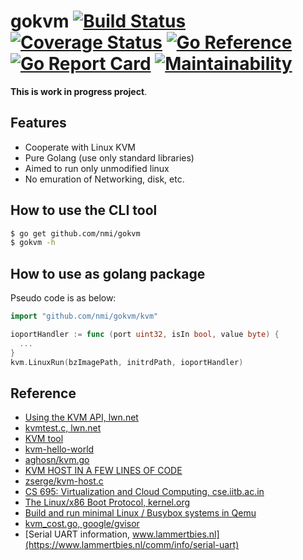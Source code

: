 # gokvm [![Build Status](https://travis-ci.com/nmi/gokvm.svg?branch=main)](https://travis-ci.com/nmi/gokvm) [![Coverage Status](https://coveralls.io/repos/github/nmi/gokvm/badge.svg?branch=main)](https://coveralls.io/github/nmi/gokvm?branch=main) [![Go Reference](https://pkg.go.dev/badge/github.com/nmi/gokvm.svg)](https://pkg.go.dev/github.com/nmi/gokvm) [![Go Report Card](https://goreportcard.com/badge/github.com/nmi/gokvm)](https://goreportcard.com/report/github.com/nmi/gokvm) [![Maintainability](https://api.codeclimate.com/v1/badges/f60e75353f617035d732/maintainability)](https://codeclimate.com/github/nmi/gokvm/maintainability)

__This is work in progress project__.

## Features

- Cooperate with Linux KVM
- Pure Golang (use only standard libraries)
- Aimed to run only unmodified linux
- No emuration of Networking, disk, etc.

## How to use the CLI tool

```bash
$ go get github.com/nmi/gokvm
$ gokvm -h
```

## How to use as golang package

Pseudo code is as below:

```go
import "github.com/nmi/gokvm/kvm"

ioportHandler := func (port uint32, isIn bool, value byte) {
  ...
}
kvm.LinuxRun(bzImagePath, initrdPath, ioportHandler)
```

## Reference

- [Using the KVM API, lwn.net](https://lwn.net/Articles/658511/)
- [kvmtest.c, lwn.net](https://lwn.net/Articles/658512/)
- [KVM tool](https://git.kernel.org/pub/scm/linux/kernel/git/will/kvmtool.git/about/)
- [kvm-hello-world](https://github.com/dpw/kvm-hello-world)
- [aghosn/kvm.go](https://gist.github.com/aghosn/f72c8e8f53bf99c3c4117f49677ab0b9)
- [KVM HOST IN A FEW LINES OF CODE](https://zserge.com/posts/kvm/)
- [zserge/kvm-host.c](https://gist.github.com/zserge/ae9098a75b2b83a1299d19b79b5fe488)
- [CS 695: Virtualization and Cloud Computing, cse.iitb.ac.in](https://www.cse.iitb.ac.in/~cs695/)
- [The Linux/x86 Boot Protocol, kernel.org](https://www.kernel.org/doc/html/latest/x86/boot.html)
- [Build and run minimal Linux / Busybox systems in Qemu](https://gist.github.com/chrisdone/02e165a0004be33734ac2334f215380e)
- [kvm_cost.go, google/gvisor](https://github.com/google/gvisor/blob/master/pkg/sentry/platform/kvm/kvm_const.go)
- [Serial UART information, www.lammertbies.nl](https://www.lammertbies.nl/comm/info/serial-uart)
